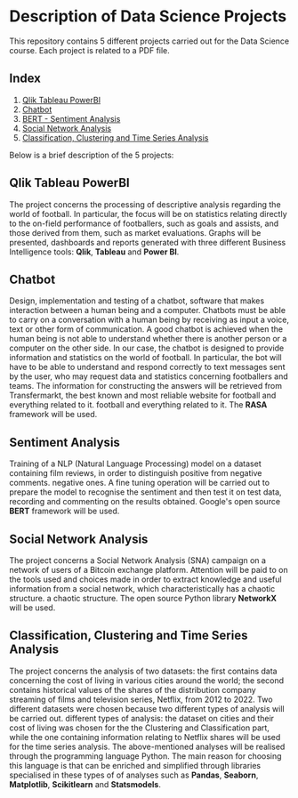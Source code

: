 # Description of Data Science Projects
This repository contains 5 different projects carried out for the Data Science course. Each project is related to a PDF file.

## Index
1. [Qlik Tableau PowerBI](#qlik-tableau-powerbi)
2. [Chatbot](#chatbot)
3. [BERT - Sentiment Analysis](#bert)
4. [Social Network Analysis](#sns)
5. [Classification, Clustering and Time Series Analysis](#ccts)
   
Below is a brief description of the 5 projects:

## Qlik Tableau PowerBI
The project concerns the processing of descriptive analysis regarding the world of
football. In particular, the focus will be on statistics relating directly
to the on-field performance of footballers, such as goals and assists, and those
derived from them, such as market evaluations. Graphs will be presented,
dashboards and reports generated with three different Business Intelligence tools: **Qlik**,
**Tableau** and **Power BI**.

## Chatbot
Design, implementation and testing
of a chatbot, software that makes interaction between a human being
and a computer. Chatbots must be able to carry on a conversation
with a human being by receiving as input a voice, text or other form of
communication. A good chatbot is achieved when the human being
is not able to understand whether there is another person or a computer on the other side.
In our case, the chatbot is designed to provide information and
statistics on the world of football. In particular, the bot will have to be able to
understand and respond correctly to text messages sent by the user,
who may request data and statistics concerning footballers and teams. The
information for constructing the answers will be retrieved from Transfermarkt, the
best known and most reliable website for football and everything related to it.
football and everything related to it. The **RASA** framework will be used.

## Sentiment Analysis
Training of a NLP (Natural Language Processing) model on a
dataset containing film reviews, in order to distinguish positive from negative comments.
negative ones. A fine tuning operation will be carried out to prepare the
model to recognise the sentiment and then test it on test data, recording
and commenting on the results obtained. Google's open source **BERT** framework will be used.

## Social Network Analysis
The project concerns a Social Network Analysis (SNA) campaign
on a network of users of a Bitcoin exchange platform. Attention will be paid to
on the tools used and choices made in order to extract knowledge
and useful information from a social network, which characteristically has a chaotic structure.
a chaotic structure. The open source Python library **NetworkX** will be used.

## Classification, Clustering and Time Series Analysis
The project concerns the analysis of two datasets: the first contains
data concerning the cost of living in various cities around the world;
the second contains historical values of the shares of the distribution company
streaming of films and television series, Netflix, from 2012 to 2022.
Two different datasets were chosen because two different types of analysis will be carried out.
different types of analysis: the dataset on cities and their cost of living was chosen for the
the Clustering and Classification part, while the one containing information
relating to Netflix shares will be used for the time series analysis.
The above-mentioned analyses will be realised through the programming language
Python. The main reason for choosing this language is that
can be enriched and simplified through libraries specialised in these types of
of analyses such as **Pandas**, **Seaborn**, **Matplotlib**, **Scikitlearn** and **Statsmodels**.
